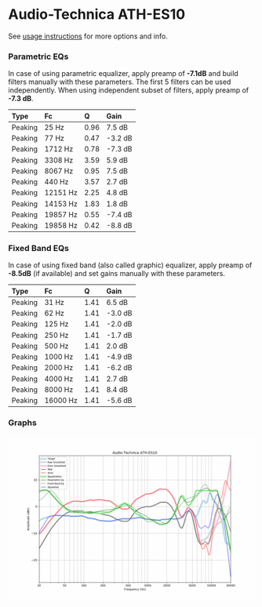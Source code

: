# Audio-Technica ATH-ES10
See [usage instructions](https://github.com/jaakkopasanen/AutoEq#usage) for more options and info.

### Parametric EQs
In case of using parametric equalizer, apply preamp of **-7.1dB** and build filters manually
with these parameters. The first 5 filters can be used independently.
When using independent subset of filters, apply preamp of **-7.3 dB**.

| Type    | Fc       |    Q | Gain    |
|:--------|:---------|:-----|:--------|
| Peaking | 25 Hz    | 0.96 | 7.5 dB  |
| Peaking | 77 Hz    | 0.47 | -3.2 dB |
| Peaking | 1712 Hz  | 0.78 | -7.3 dB |
| Peaking | 3308 Hz  | 3.59 | 5.9 dB  |
| Peaking | 8067 Hz  | 0.95 | 7.5 dB  |
| Peaking | 440 Hz   | 3.57 | 2.7 dB  |
| Peaking | 12151 Hz | 2.25 | 4.8 dB  |
| Peaking | 14153 Hz | 1.83 | 1.8 dB  |
| Peaking | 19857 Hz | 0.55 | -7.4 dB |
| Peaking | 19858 Hz | 0.42 | -8.8 dB |

### Fixed Band EQs
In case of using fixed band (also called graphic) equalizer, apply preamp of **-8.5dB**
(if available) and set gains manually with these parameters.

| Type    | Fc       |    Q | Gain    |
|:--------|:---------|:-----|:--------|
| Peaking | 31 Hz    | 1.41 | 6.5 dB  |
| Peaking | 62 Hz    | 1.41 | -3.0 dB |
| Peaking | 125 Hz   | 1.41 | -2.0 dB |
| Peaking | 250 Hz   | 1.41 | -1.7 dB |
| Peaking | 500 Hz   | 1.41 | 2.0 dB  |
| Peaking | 1000 Hz  | 1.41 | -4.9 dB |
| Peaking | 2000 Hz  | 1.41 | -6.2 dB |
| Peaking | 4000 Hz  | 1.41 | 2.7 dB  |
| Peaking | 8000 Hz  | 1.41 | 8.4 dB  |
| Peaking | 16000 Hz | 1.41 | -5.6 dB |

### Graphs
![](./Audio-Technica%20ATH-ES10.png)